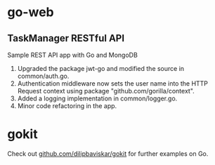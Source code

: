 # go-web
 

## TaskManager RESTful API
Sample REST API app with Go and MongoDB  

 
1. Upgraded the package jwt-go and modified the source in common/auth.go.
2. Authentication middleware now sets the user name into the HTTP Request context using package "github.com/gorilla/context".
3. Added a logging implementation in common/logger.go. 
4. Minor code refactoring in the app.

# gokit
Check out [github.com/dilipbaviskar/gokit](https://github.com/dilipbaviskar/gokit) for further examples on Go. 
